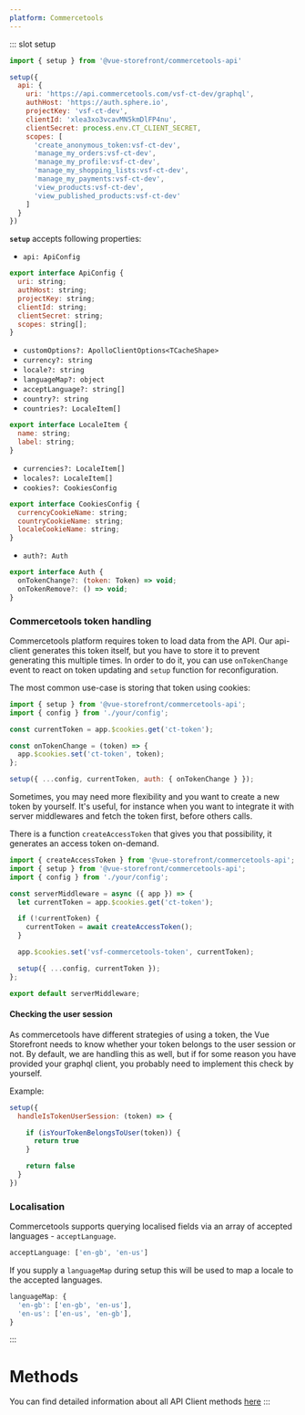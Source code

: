 ```yaml
---
platform: Commercetools
---
```



<IncludeContent content-key="api-client" />

<!-- Code example for setup method -->
::: slot setup
```javascript
import { setup } from '@vue-storefront/commercetools-api'

setup({
  api: {
    uri: 'https://api.commercetools.com/vsf-ct-dev/graphql',
    authHost: 'https://auth.sphere.io',
    projectKey: 'vsf-ct-dev',
    clientId: 'xlea3xo3vcavMN5kmDlFP4nu',
    clientSecret: process.env.CT_CLIENT_SECRET,
    scopes: [
      'create_anonymous_token:vsf-ct-dev',
      'manage_my_orders:vsf-ct-dev',
      'manage_my_profile:vsf-ct-dev',
      'manage_my_shopping_lists:vsf-ct-dev',
      'manage_my_payments:vsf-ct-dev',
      'view_products:vsf-ct-dev',
      'view_published_products:vsf-ct-dev'
    ]
  }
})
```
**`setup`** accepts following properties:


- `api: ApiConfig`
```js
export interface ApiConfig {
  uri: string;
  authHost: string;
  projectKey: string;
  clientId: string;
  clientSecret: string;
  scopes: string[];
}
```
- `customOptions?: ApolloClientOptions<TCacheShape>`
- `currency?: string`
- `locale?: string`
- `languageMap?: object`
- `acceptLanguage?: string[]`
- `country?: string`
- `countries?: LocaleItem[]`
```js
export interface LocaleItem {
  name: string;
  label: string;
}
```
- `currencies?: LocaleItem[]`
- `locales?: LocaleItem[]`
- `cookies?: CookiesConfig`
```js
export interface CookiesConfig {
  currencyCookieName: string;
  countryCookieName: string;
  localeCookieName: string;
}
```
- `auth?: Auth`
```js
export interface Auth {
  onTokenChange?: (token: Token) => void;
  onTokenRemove?: () => void;
}
```

### Commercetools token handling

Commercetools platform requires token to load data from the API. Our api-client generates this token itself, but you have to store it to prevent generating this multiple times. In order to do it, you can use  `onTokenChange` event to react on token updating and `setup` function for reconfiguration.

The most common use-case is storing that token using cookies:

```js
import { setup } from '@vue-storefront/commercetools-api';
import { config } from './your/config';

const currentToken = app.$cookies.get('ct-token');

const onTokenChange = (token) => {
  app.$cookies.set('ct-token', token);
};

setup({ ...config, currentToken, auth: { onTokenChange } });
```

Sometimes, you may need more flexibility and you want to create a new token by yourself. It's useful, for instance when you want to integrate it with server middlewares and fetch the token first, before others calls.

There is a function `createAccessToken` that gives you that possibility, it generates an access token on-demand.

```js
import { createAccessToken } from '@vue-storefront/commercetools-api';
import { setup } from '@vue-storefront/commercetools-api';
import { config } from './your/config';

const serverMiddleware = async ({ app }) => {
  let currentToken = app.$cookies.get('ct-token');

  if (!currentToken) {
    currentToken = await createAccessToken();
  }

  app.$cookies.set('vsf-commercetools-token', currentToken);

  setup({ ...config, currentToken });
};

export default serverMiddleware;
```

#### Checking the user session

As commercetools have different strategies of using a token, the Vue Storefront needs to know whether your token belongs to the user session or not. By default, we are handling this as well, but if for some reason you have provided your graphql client, you probably need to implement this check by yourself.

Example:

```js
setup({
  handleIsTokenUserSession: (token) => {

    if (isYourTokenBelongsToUser(token)) {
      return true
    }

    return false
  }
})
```

### Localisation

Commercetools supports querying localised fields via an array of accepted languages - `acceptLanguage`.
```js
acceptLanguage: ['en-gb', 'en-us']
```

If you supply a `languageMap` during setup this will be used to map a locale to the accepted languages.
```js
languageMap: {
  'en-gb': ['en-gb', 'en-us'],
  'en-us': ['en-us', 'en-gb'],
}
```

:::

# Methods

You can find detailed information about all API Client methods [here](./api-client/index.html)
:::

